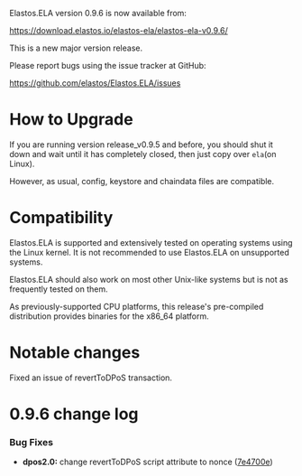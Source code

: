 Elastos.ELA version 0.9.6 is now available from:

  <https://download.elastos.io/elastos-ela/elastos-ela-v0.9.6/>

This is a new major version release.

Please report bugs using the issue tracker at GitHub:

  <https://github.com/elastos/Elastos.ELA/issues>

How to Upgrade
==============

If you are running version release_v0.9.5 and before, you should shut it down
and wait until it has completely closed, then just copy over `ela`(on Linux).

However, as usual, config, keystore and chaindata files are compatible.

Compatibility
==============

Elastos.ELA is supported and extensively tested on operating systems
using the Linux kernel. It is not recommended to use Elastos.ELA on
unsupported systems.

Elastos.ELA should also work on most other Unix-like systems but is not
as frequently tested on them.

As previously-supported CPU platforms, this release's pre-compiled
distribution provides binaries for the x86_64 platform.

Notable changes
===============

Fixed an issue of revertToDPoS transaction.

0.9.6 change log
=================

### Bug Fixes

* **dpos2.0:** change revertToDPoS script attribute to nonce ([7e4700e](https://github.com/elastos/Elastos.ELA/commit/7e4700e31556502a9c634825b4dd884dc21c53fd))
